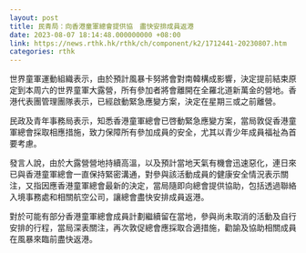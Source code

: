 ```yaml
---
layout: post
title: 民青局：向香港童軍總會提供協　盡快安排成員返港
date: 2023-08-07 18:14:48.000000000 +08:00
link: https://news.rthk.hk/rthk/ch/component/k2/1712441-20230807.htm
categories: rthk
---
```


世界童軍運動組織表示，由於預計風暴卡努將會對南韓構成影響，決定提前結束原定到本周六的世界童軍大露營，所有參加者將會離開在全羅北道新萬金的營地。香港代表團管理團隊表示，已經啟動緊急應變方案，決定在星期三或之前離營。

民政及青年事務局表示，知悉香港童軍總會已啓動緊急應變方案，當局敦促香港童軍總會採取相應措施，致力保障所有參加成員的安全，尤其以青少年成員福祉為首要考慮。

發言人說，由於大露營營地持續高溫，以及預計當地天氣有機會迅速惡化，連日來已與香港童軍總會一直保持緊密溝通，對參與該活動成員的健康安全情況表示關注，又指因應香港童軍總會最新的決定，當局隨即向總會提供協助，包括透過聯絡入境事務處和相關航空公司，讓總會盡快安排成員返港。

對於可能有部分香港童軍總會成員計劃繼續留在當地，參與尚未取消的活動及自行安排的行程，當局深表關注，再次敦促總會應採取合適措施，勸諭及協助相關成員在風暴來臨前盡快返港。
